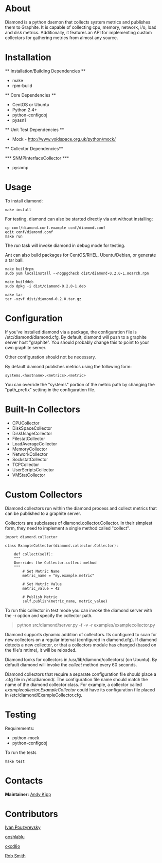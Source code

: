 About
=====

Diamond is a python daemon that collects system metrics and publishes them to Graphite. It is
capable of collecting cpu, memory, network, i/o, load and disk metrics.  Additionally,
it features an API for implementing custom collectors for gathering metrics from almost any source.

Installation
=====

** Installation/Building Dependencies **
-   make
-   rpm-build

** Core Dependencies **

-   CentOS or Ubuntu
-   Python 2.4+
-   python-configobj
-   pyasn1

** Unit Test Dependencies **
-   Mock - http://www.voidspace.org.uk/python/mock/ 

** Collector Dependencies**

*** SNMPInterfaceCollector ***
-   pysnmp

Usage
=====

To install diamond:

    make install

For testing, diamond can also be started directly via ant without installing:

    cp conf/diamond.conf.example conf/diamond.conf
    edit conf/diamond.conf
    make run

The *run* task will invoke diamond in debug mode for testing.

Ant can also build packages for CentOS/RHEL, Ubuntu/Debian, or generate a tar ball.

    make buildrpm
    sudo yum localinstall --nogpgcheck dist/diamond-0.2.0-1.noarch.rpm

    make builddeb
    sudo dpkg -i dist/diamond-0.2.0-1.deb

    make tar
    tar -xzvf dist/diamond-0.2.0.tar.gz

Configuration
=====

If you've installed diamond via a package, the configuration file is /etc/diamond/diamond.cfg. By default, diamond
will push to a graphite server host "graphite". You should probably change this to point to your own graphite server.

Other configuration should not be necessary.

By default diamond publishes metrics using the following form:

    systems.<hostname>.<metrics>.<metric>

You can override the "systems" portion of the metric path by changing the "path_prefix" setting in the configuration file.

Built-In Collectors
======

-   CPUCollector
-   DiskSpaceCollector
-   DiskUsageCollector
-   FilestatCollector
-   LoadAverageCollector
-   MemoryCollector
-   NetworkCollector
-   SockstatCollector
-   TCPCollector
-   UserScriptsCollector
-   VMStatCollector

Custom Collectors
======

Diamond collectors run within the diamond process and collect metrics that can be published to a graphite server.

Collectors are subclasses of diamond.collector.Collector. In their simplest form, they need to implement a single method called "collect".

    import diamond.collector

    class ExampleCollector(diamond.collector.Collector):

        def collect(self):
        """
        Overrides the Collector.collect method
        """
            # Set Metric Name
            metric_name = "my.example.metric"

            # Set Metric Value
            metric_value = 42

            # Publish Metric
            self.publish(metric_name, metric_value)

To run this collector in test mode you can invoke the diamond server with the -r option and specify the collector path.

> python src/diamond/server.py -f -v -r examples/examplecollector.py

Diamond supports dynamic addition of collectors. Its configured to scan for new collectors on a regular interval (configured in diamond.cfg).
If diamond detects a new collector, or that a collectors module has changed (based on the file's mtime), it will be reloaded.

Diamond looks for collectors in /usr/lib/diamond/collectors/ (on Ubuntu). By default diamond will invoke the *collect* method every 60 seconds.

Diamond collectors that require a separate configuration file should place a .cfg file in /etc/diamond/.
The configuration file name should match the name of the diamond collector class.  For example, a collector called
*examplecollector.ExampleCollector* could have its configuration file placed in /etc/diamond/ExampleCollector.cfg.

Testing
=====

Requirements:

-   python-mock
-   python-configobj

To run the tests

    make test

Contacts
=====

**Maintainer:** [Andy Kipp](mailto:akipp@brightove.com "Andy Kipp")

Contributors
=====

[Ivan Pouzyrevsky](https://github.com/sandello)

[ooshlablu](https://github.com/ooshlablu)

[oxcd8o](https://github.com/oxcd8o)

[Rob Smith](https://github.com/kormoc)
